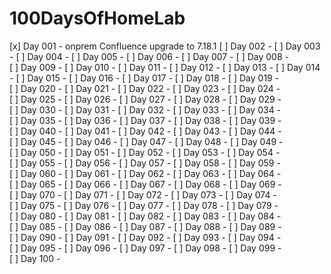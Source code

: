 # 100DaysOfHomeLab

[x] Day 001 - onprem Confluence upgrade to 7.18.1 [](https://confluence.atlassian.com/doc/confluence-security-advisory-2022-06-02-1130377146.html)
[ ] Day 002 - 
[ ] Day 003 - 
[ ] Day 004 - 
[ ] Day 005 - 
[ ] Day 006 - 
[ ] Day 007 - 
[ ] Day 008 - 
[ ] Day 009 - 
[ ] Day 010 - 
[ ] Day 011 - 
[ ] Day 012 - 
[ ] Day 013 - 
[ ] Day 014 - 
[ ] Day 015 - 
[ ] Day 016 - 
[ ] Day 017 - 
[ ] Day 018 - 
[ ] Day 019 - 
[ ] Day 020 - 
[ ] Day 021 - 
[ ] Day 022 - 
[ ] Day 023 - 
[ ] Day 024 - 
[ ] Day 025 - 
[ ] Day 026 - 
[ ] Day 027 - 
[ ] Day 028 - 
[ ] Day 029 - 
[ ] Day 030 - 
[ ] Day 031 - 
[ ] Day 032 - 
[ ] Day 033 - 
[ ] Day 034 - 
[ ] Day 035 - 
[ ] Day 036 - 
[ ] Day 037 - 
[ ] Day 038 - 
[ ] Day 039 - 
[ ] Day 040 - 
[ ] Day 041 - 
[ ] Day 042 - 
[ ] Day 043 - 
[ ] Day 044 - 
[ ] Day 045 - 
[ ] Day 046 - 
[ ] Day 047 - 
[ ] Day 048 - 
[ ] Day 049 - 
[ ] Day 050 - 
[ ] Day 051 - 
[ ] Day 052 - 
[ ] Day 053 - 
[ ] Day 054 - 
[ ] Day 055 - 
[ ] Day 056 - 
[ ] Day 057 - 
[ ] Day 058 - 
[ ] Day 059 - 
[ ] Day 060 - 
[ ] Day 061 - 
[ ] Day 062 - 
[ ] Day 063 - 
[ ] Day 064 - 
[ ] Day 065 - 
[ ] Day 066 - 
[ ] Day 067 - 
[ ] Day 068 - 
[ ] Day 069 - 
[ ] Day 070 - 
[ ] Day 071 - 
[ ] Day 072 - 
[ ] Day 073 - 
[ ] Day 074 - 
[ ] Day 075 - 
[ ] Day 076 - 
[ ] Day 077 - 
[ ] Day 078 - 
[ ] Day 079 - 
[ ] Day 080 - 
[ ] Day 081 - 
[ ] Day 082 - 
[ ] Day 083 - 
[ ] Day 084 - 
[ ] Day 085 - 
[ ] Day 086 - 
[ ] Day 087 - 
[ ] Day 088 - 
[ ] Day 089 - 
[ ] Day 090 - 
[ ] Day 091 - 
[ ] Day 092 - 
[ ] Day 093 - 
[ ] Day 094 - 
[ ] Day 095 - 
[ ] Day 096 - 
[ ] Day 097 - 
[ ] Day 098 - 
[ ] Day 099 - 
[ ] Day 100 - 
